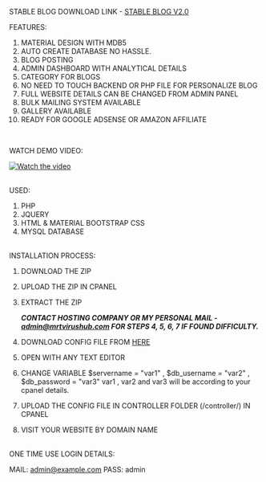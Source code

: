 STABLE BLOG DOWNLOAD LINK - [STABLE BLOG V2.0](https://github.com/tamzid958/blog/archive/v2.0.zip)

FEATURES:

1. MATERIAL DESIGN WITH MDB5
2. AUTO CREATE DATABASE NO HASSLE.
3. BLOG POSTING
4. ADMIN DASHBOARD WITH ANALYTICAL DETAILS
5. CATEGORY FOR BLOGS
6. NO NEED TO TOUCH BACKEND OR PHP FILE FOR PERSONALIZE BLOG
7. FULL WEBSITE DETAILS CAN BE CHANGED FROM ADMIN PANEL
8. BULK MAILING SYSTEM AVAILABLE
9. GALLERY AVAILABLE
10. READY FOR GOOGLE ADSENSE OR AMAZON AFFILIATE

<br>

WATCH DEMO VIDEO:

[![Watch the video](https://i.imgur.com/ia3Jrgc.png)](https://vimeo.com/484864789)


<br>
USED:

1. PHP
2. JQUERY
3. HTML & MATERIAL BOOTSTRAP CSS
4. MYSQL DATABASE

<br>
INSTALLATION PROCESS:

1. DOWNLOAD THE ZIP
2. UPLOAD THE ZIP IN CPANEL
3. EXTRACT THE ZIP

   **_CONTACT HOSTING COMPANY OR MY PERSONAL MAIL - admin@mrtvirushub.com FOR STEPS 4, 5, 6, 7 IF FOUND DIFFICULTY._**

4. DOWNLOAD CONFIG FILE FROM [HERE](https://drive.google.com/file/d/1UlFt-y81lQPkh9JMwZ1zSrMdQctAQVom/view?usp=sharing)
5. OPEN WITH ANY TEXT EDITOR
6. CHANGE VARIABLE $servername = "var1" , $db_username = "var2" , $db_password = "var3"
   var1 , var2 and var3 will be according to your cpanel details.
7. UPLOAD THE CONFIG FILE IN CONTROLLER FOLDER (/controller/) IN CPANEL
8. VISIT YOUR WEBSITE BY DOMAIN NAME

<br>
ONE TIME USE LOGIN DETAILS:

MAIL: admin@example.com
PASS: admin
